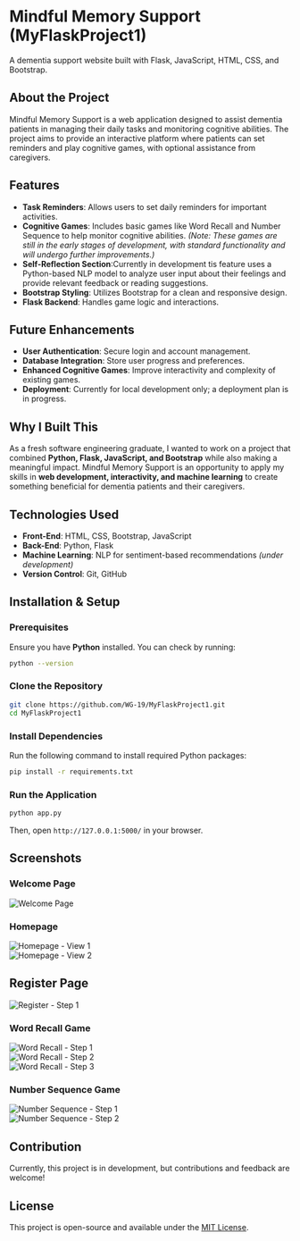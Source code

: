 # Mindful Memory Support (MyFlaskProject1)

A dementia support website built with Flask, JavaScript, HTML, CSS, and Bootstrap.

## About the Project
Mindful Memory Support is a web application designed to assist dementia patients in managing their daily tasks and monitoring cognitive abilities. The project aims to provide an interactive platform where patients can set reminders and play cognitive games, with optional assistance from caregivers.

## Features
- **Task Reminders**: Allows users to set daily reminders for important activities.
- **Cognitive Games**: Includes basic games like Word Recall and Number Sequence to help monitor cognitive abilities. *(Note: These games are still in the early stages of development, with standard functionality and will undergo further improvements.)*
- **Self-Reflection Section**:Currently in development tis feature uses a Python-based NLP model to analyze user input about their feelings and provide relevant feedback or reading suggestions.
- **Bootstrap Styling**: Utilizes Bootstrap for a clean and responsive design.
- **Flask Backend**: Handles game logic and interactions.

## Future Enhancements
- **User Authentication**: Secure login and account management.
- **Database Integration**: Store user progress and preferences.
- **Enhanced Cognitive Games**: Improve interactivity and complexity of existing games.
- **Deployment**: Currently for local development only; a deployment plan is in progress.

## Why I Built This
As a fresh software engineering graduate, I wanted to work on a project that combined **Python, Flask, JavaScript, and Bootstrap** while also making a meaningful impact. Mindful Memory Support is an opportunity to apply my skills in **web development, interactivity, and machine learning** to create something beneficial for dementia patients and their caregivers.

## Technologies Used
- **Front-End**: HTML, CSS, Bootstrap, JavaScript
- **Back-End**: Python, Flask
- **Machine Learning**: NLP for sentiment-based recommendations *(under development)*
- **Version Control**: Git, GitHub

## Installation & Setup
### Prerequisites
Ensure you have **Python** installed. You can check by running:
```sh
python --version
```

### Clone the Repository
```sh
git clone https://github.com/WG-19/MyFlaskProject1.git
cd MyFlaskProject1
```

### Install Dependencies
Run the following command to install required Python packages:
```sh
pip install -r requirements.txt
```

### Run the Application
```sh
python app.py
```
Then, open `http://127.0.0.1:5000/` in your browser.

## Screenshots

### Welcome Page  
![Welcome Page](screenshots/welcomepage.png)  

### Homepage  
![Homepage - View 1](screenshots/homepage1.png)  
![Homepage - View 2](screenshots/homepage2.png) 

## Register Page
 ![Register - Step 1](screenshots/registerpage.png)

### Word Recall Game  
![Word Recall - Step 1](screenshots/wordrecall1.png)  
![Word Recall - Step 2](screenshots/wordrecall2.png)  
![Word Recall - Step 3](screenshots/wordrecall3.png)  

### Number Sequence Game  
![Number Sequence - Step 1](screenshots/numbersequencegame1.png)  
![Number Sequence - Step 2](screenshots/numbersequencegame2.png)

## Contribution
Currently, this project is in development, but contributions and feedback are welcome!

## License
This project is open-source and available under the [MIT License](LICENSE).

